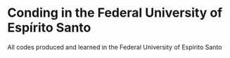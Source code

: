 # Conding in the Federal University of Espírito Santo
 All codes produced and learned in the Federal University of Espírito Santo
